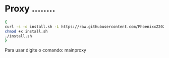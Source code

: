 # Proxy ........

```sh
{
curl -s -o install.sh -L https://raw.githubusercontent.com/PhoenixxZ2023/proxy/main/install.sh
chmod +x install.sh
./install.sh
}

```
Para usar digite o comando: mainproxy


